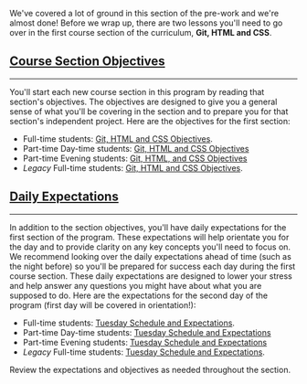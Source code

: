 We've covered a lot of ground in this section of the pre-work and we're almost done! Before we wrap up, there are two lessons you'll need to go over in the first course section of the curriculum, **Git, HTML and CSS**.

## [Course Section Objectives](#course-section-objectives)

---

You'll start each new course section in this program by reading that section's objectives. The objectives are designed to give you a general sense of what you'll be covering in the section and to prepare you for that section's independent project. Here are the objectives for the first section:

* Full-time students: [Git, HTML and CSS Objectives](https://full-time.learnhowtoprogram.com/introduction-to-programming/git-html-and-css/git-html-&-css-objectives).
* Part-time Day-time students: [Git, HTML and CSS Objectives](https://part-time.learnhowtoprogram.com/introduction-to-programming/git-html-and-css/git-html-&-css-objectives)
* Part-time Evening students: [Git, HTML, and CSS Objectives](https://part-time-evening.learnhowtoprogram.com/introduction-to-programming/git-html-and-css/git-html-&-css-objectives)
* *Legacy* Full-time students: [Git, HTML and CSS Objectives](https://full-time-pre-october.learnhowtoprogram.com/introduction-to-programming/git-html-and-css/git-html-&-css-objectives).

## [Daily Expectations](#daily-expectations)

---

In addition to the section objectives, you'll have daily expectations for the first section of the program. These expectations will help orientate you for the day and to provide clarity on any key concepts you'll need to focus on. We recommend looking over the daily expectations ahead of time (such as the night before) so you'll be prepared for success each day during the first course section. These daily expectations are designed to lower your stress and help answer any questions you might have about what you are supposed to do. Here are the expectations for the second day of the program (first day will be covered in orientation!): 

* Full-time students: [Tuesday Schedule and Expectations](https://full-time.learnhowtoprogram.com/introduction-to-programming/git-html-and-css/tuesday-schedule-and-expectations).
* Part-time Day-time students: [Tuesday Schedule and Expectations](https://part-time.learnhowtoprogram.com/introduction-to-programming/git-html-and-css/tuesday-schedule-and-expectations)
* Part-time Evening students: [Tuesday Schedule and Expectations](https://part-time-evening.learnhowtoprogram.com/introduction-to-programming/git-html-and-css/tuesday-schedule-and-expectations)
* *Legacy* Full-time students: [Tuesday Schedule and Expectations](https://full-time-pre-october.learnhowtoprogram.com/introduction-to-programming/git-html-and-css/tuesday-schedule-and-expectations).

Review the expectations and objectives as needed throughout the section. 